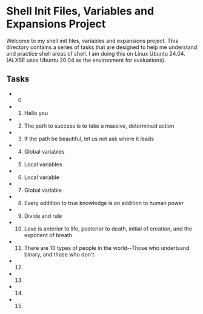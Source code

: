 # Shell Init Files, Variables and Expansions Project

Welcome to my shell init files, variables and expansions project. This directory contains a series of tasks that are designed to help me understand and practice shell areas of shell. I am doing this on Linux Ubuntu 24.04. (ALXSE uses Ubuntu 20.04 as the environment for evaluations).

## Tasks

- 0. <o>
- 1. Hello you
- 2. The path to success is to take a massive, determined action
- 3. If the path be beautiful, let us not ask where it leads
- 4. Global variables
- 5. Local variables
- 6. Local variable
- 7. Global variable
- 8. Every addition to true knowledge is an addition to human power
- 9. Divide and rule
- 10. Love is anterior to life, posterior to death, initial of creation, and the exponent of breath
- 11. There are 10 types of people in the world--Those who undertsand binary, and those who don't
- 12.
- 13.
- 14.
- 15.

